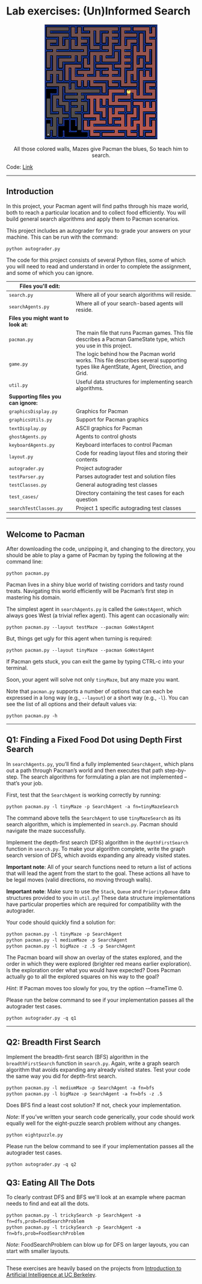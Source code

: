 # Lab exercises: (Un)Informed Search

<p align="center">
	<img width="300" src="../assets/image-20240924105122337.png">
</p>
<p align="center">
	All those colored walls, Mazes give Pacman the blues, So teach him to search.
</p>


Code: [Link](search.zip)


------

## Introduction

In this project, your Pacman agent will find paths through his maze world, both to reach a particular location and to collect food efficiently. You will build general search algorithms and apply them to Pacman scenarios.

This project includes an autograder for you to grade your answers on your machine. This can be run with the command:

```shell
python autograder.py
```



The code for this project consists of several Python files, some of which you will need to read and understand in order to complete the assignment, and some of which you can ignore.

| **Files you'll edit:**               |                                                              |
| ------------------------------------ | ------------------------------------------------------------ |
| `search.py`                          | Where all of your search algorithms will reside.             |
| `searchAgents.py`                    | Where all of your search-based agents will reside.           |
| **Files you might want to look at:** |                                                              |
| `pacman.py`                          | The main file that runs Pacman games. This file describes a Pacman GameState type, which you use in this project. |
| `game.py`                            | The logic behind how the Pacman world works. This file describes several supporting types like AgentState, Agent, Direction, and Grid. |
| `util.py`                            | Useful data structures for implementing search algorithms.   |
| **Supporting files you can ignore:** |                                                              |
| `graphicsDisplay.py`                 | Graphics for Pacman                                          |
| `graphicsUtils.py`                   | Support for Pacman graphics                                  |
| `textDisplay.py`                     | ASCII graphics for Pacman                                    |
| `ghostAgents.py`                     | Agents to control ghosts                                     |
| `keyboardAgents.py`                  | Keyboard interfaces to control Pacman                        |
| `layout.py`                          | Code for reading layout files and storing their contents     |
| `autograder.py`                      | Project autograder                                           |
| `testParser.py`                      | Parses autograder test and solution files                    |
| `testClasses.py`                     | General autograding test classes                             |
| `test_cases/`                        | Directory containing the test cases for each question        |
| `searchTestClasses.py`               | Project 1 specific autograding test classes                  |

------

## Welcome to Pacman

After downloading the code, unzipping it, and changing to the directory, you should be able to play a game of Pacman by typing the following at the command line:

```shell
python pacman.py
```



Pacman lives in a shiny blue world of twisting corridors and tasty round treats. Navigating this world efficiently will be Pacman’s first step in mastering his domain.

The simplest agent in `searchAgents.py` is called the `GoWestAgent`, which always goes West (a trivial reflex agent). This agent can occasionally win:

```shell
python pacman.py --layout testMaze --pacman GoWestAgent
```



But, things get ugly for this agent when turning is required:

```shell
python pacman.py --layout tinyMaze --pacman GoWestAgent
```



If Pacman gets stuck, you can exit the game by typing CTRL-c into your terminal.

Soon, your agent will solve not only `tinyMaze`, but any maze you want.

Note that `pacman.py` supports a number of options that can each be expressed in a long way (e.g., `--layout`) or a short way (e.g., `-l`). You can see the list of all options and their default values via:

```shell
python pacman.py -h
```

------

## Q1: Finding a Fixed Food Dot using Depth First Search

In `searchAgents.py`, you’ll find a fully implemented `SearchAgent`, which plans out a path through Pacman’s world and then executes that path step-by-step. The search algorithms for formulating a plan are not implemented – that’s your job.

First, test that the `SearchAgent` is working correctly by running:

```shell
python pacman.py -l tinyMaze -p SearchAgent -a fn=tinyMazeSearch
```

The command above tells the `SearchAgent` to use `tinyMazeSearch` as its search algorithm, which is implemented in `search.py`. Pacman should navigate the maze successfully.

Implement the depth-first search (DFS) algorithm in the `depthFirstSearch` function in `search.py`. To make your algorithm complete, write the graph search version of DFS, which avoids expanding any already visited states.


**Important note**: All of your search functions need to return a list of actions that will lead the agent from the start to the goal. These actions all have to be legal moves (valid directions, no moving through walls).

**Important note**: Make sure to use the `Stack`, `Queue` and `PriorityQueue` data structures provided to you in `util.py`! These data structure implementations have particular properties which are required for compatibility with the autograder.



Your code should quickly find a solution for:
```shell
python pacman.py -l tinyMaze -p SearchAgent
python pacman.py -l mediumMaze -p SearchAgent
python pacman.py -l bigMaze -z .5 -p SearchAgent
```
The Pacman board will show an overlay of the states explored, and the order in which they were explored (brighter red means earlier exploration). Is the exploration order what you would have expected? Does Pacman actually go to all the explored squares on his way to the goal?

*Hint*: If Pacman moves too slowly for you, try the option -–frameTime 0.

Please run the below command to see if your implementation passes all the autograder test cases.

```shell
python autograder.py -q q1
```





------

## Q2: Breadth First Search
Implement the breadth-first search (BFS) algorithm in the `breadthFirstSearch` function in `search.py`. Again, write a graph search algorithm that avoids expanding any already visited states. Test your code the same way you did for depth-first search.
```shell
python pacman.py -l mediumMaze -p SearchAgent -a fn=bfs
python pacman.py -l bigMaze -p SearchAgent -a fn=bfs -z .5
```

Does BFS find a least cost solution? If not, check your implementation.


*Note*: If you’ve written your search code generically, your code should work equally well for the eight-puzzle search problem without any changes.

```shell
python eightpuzzle.py
```



Please run the below command to see if your implementation passes all the autograder test cases.

```shell
python autograder.py -q q2
```



## Q3: Eating All The Dots

To clearly contrast DFS and BFS we'll look at an example where pacman needs to find and eat all the dots. 


```shell
python pacman.py -l trickySearch -p SearchAgent -a fn=dfs,prob=FoodSearchProblem
python pacman.py -l trickySearch -p SearchAgent -a fn=bfs,prob=FoodSearchProblem
```
*Note*: FoodSearchProblem can blow up for DFS on larger layouts, you can start with smaller layouts.


---
These exercises are heavily based on the projects from [Introduction to Artificial Intelligence at UC Berkeley](https://ai.berkeley.edu/home).

